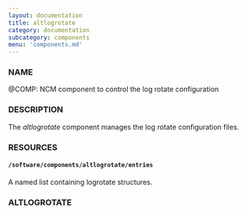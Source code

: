 ```yaml
---
layout: documentation
title: altlogrotate
category: documentation
subcategory: components
menu: 'components.md'
---
```

### NAME

@COMP: NCM component to control the log rotate configuration

### DESCRIPTION

The _altlogrotate_ component manages the log rotate configuration files.

### RESOURCES

#### `/software/components/altlogrotate/entries`

A named list containing logrotate structures.

### ALTLOGROTATE
